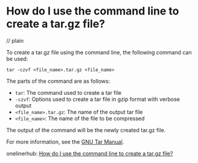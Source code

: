 # How do I use the command line to create a tar.gz file?
// plain

To create a tar.gz file using the command line, the following command can be used:

```
tar -czvf <file_name>.tar.gz <file_name>
```

The parts of the command are as follows:

- `tar`: The command used to create a tar file
- `-czvf`: Options used to create a tar file in gzip format with verbose output
- `<file_name>.tar.gz`: The name of the output tar file
- `<file_name>`: The name of the file to be compressed

The output of the command will be the newly created tar.gz file.

For more information, see the [GNU Tar Manual](https://www.gnu.org/software/tar/manual/html_node/index.html).

onelinerhub: [How do I use the command line to create a tar.gz file?](https://onelinerhub.com/cli-tar/how-do-i-use-the-command-line-to-create-a-tar-gz-file)